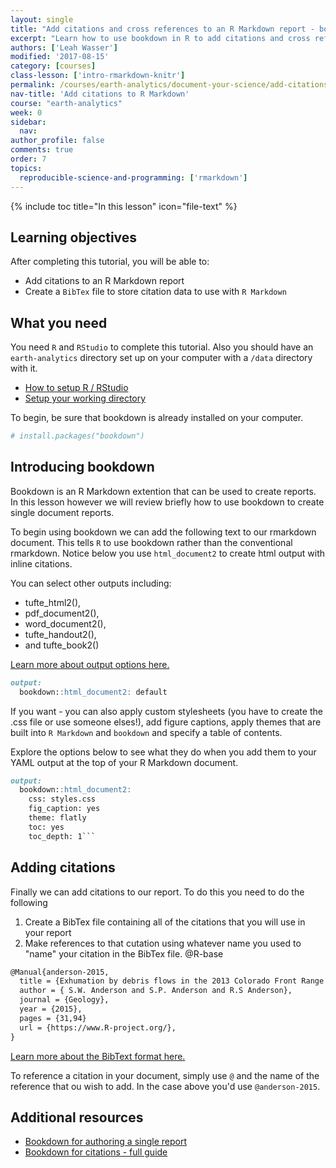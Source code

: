 ```yaml
---
layout: single
title: "Add citations and cross references to an R Markdown report - bookdown"
excerpt: "Learn how to use bookdown in R to add citations and cross references to your data-driven reports."
authors: ['Leah Wasser']
modified: '2017-08-15'
category: [courses]
class-lesson: ['intro-rmarkdown-knitr']
permalink: /courses/earth-analytics/document-your-science/add-citations-to-rmarkdown-report/
nav-title: 'Add citations to R Markdown'
course: "earth-analytics"
week: 0
sidebar:
  nav:
author_profile: false
comments: true
order: 7
topics:
  reproducible-science-and-programming: ['rmarkdown']
---
```


{% include toc title="In this lesson" icon="file-text" %}


<div class='notice--success' markdown="1">

## <i class="fa fa-graduation-cap" aria-hidden="true"></i> Learning objectives

After completing this tutorial, you will be able to:

* Add citations to an R Markdown report
* Create a `BibTex` file to store citation data to use with `R Markdown`

## <i class="fa fa-check-square-o fa-2" aria-hidden="true"></i> What you need

You need `R` and `RStudio` to complete this tutorial. Also you should have
an `earth-analytics` directory set up on your computer with a `/data`
directory with it.

* [How to setup R / RStudio](/courses/earth-analytics/document-your-science/setup-r-rstudio/)
* [Setup your working directory](/courses/earth-analytics/document-your-science/setup-working-directory/)

</div>



To begin, be sure that bookdown is already installed on your computer.



```r
# install.packages("bookdown")

```

## Introducing bookdown  

Bookdown is an R Markdown extention that can be used to create reports. In 
this lesson however we will review briefly how to use bookdown to create single
document reports.

To begin using bookdown we can add the following text to our rmarkdown document.
This tells `R` to use bookdown rather than the conventional rmarkdown. Notice below 
you use `html_document2` to create html output with inline citations.

You can select other outputs including: 

* tufte_html2(), 
* pdf_document2(), 
* word_document2(), 
* tufte_handout2(), 
* and tufte_book2()

<a href="https://bookdown.org/yihui/bookdown/a-single-document.html#ref-R-rticles" target="_blank">Learn more about output options here.</a>


```md
output:
  bookdown::html_document2: default
```

If you want - you can also apply custom stylesheets (you have to create the .css 
file or use someone elses!), add figure captions, apply themes that are built 
into `R Markdown` and `bookdown` and specify a table of contents. 

Explore the options below to see what they do when you add them to your YAML 
output at the top of your R Markdown document.

```md
output:
  bookdown::html_document2:
    css: styles.css
    fig_caption: yes
    theme: flatly
    toc: yes
    toc_depth: 1```
```

## Adding citations

Finally we can add citations to our report. To do this you need to do the following


1. Create a BibTex file containing all of the citations that you will use in your report
2. Make references to that cutation using whatever name you used to "name" your citation in the BibTex file. @R-base


```md
@Manual{anderson-2015,
  title = {Exhumation by debris flows in the 2013 Colorado Front Range storm},
  author = { S.W. Anderson and S.P. Anderson and R.S Anderson},
  journal = {Geology},
  year = {2015},
  pages = {31,94}
  url = {https://www.R-project.org/},
}

```

<a href="https://en.wikipedia.org/wiki/BibTeX" target = "_blank">Learn more about the BibText format here. </a>

To reference a citation in your document, simply use `@` and the name of the 
reference that ou wish to add. In the case above you'd use `@anderson-2015`.


<div class="notice--info" markdown="1">

## Additional resources

* <a href="https://bookdown.org/yihui/bookdown/a-single-document.html#ref-R-rticles" target="_blank">Bookdown for authoring a single report</a>
* <a href="https://bookdown.org/yihui/bookdown/citations.html" target="_blank">Bookdown for citations - full guide</a>

</div>
